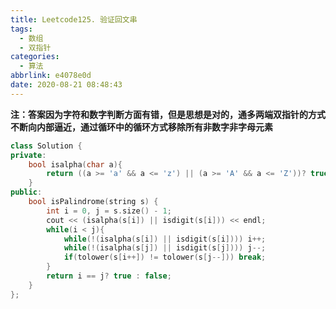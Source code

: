 ```yaml
---
title: Leetcode125. 验证回文串
tags:
  - 数组
  - 双指针
categories:
  - 算法
abbrlink: e4078e0d
date: 2020-08-21 08:48:43
---
```


**注：答案因为字符和数字判断方面有错，但是思想是对的，通多两端双指针的方式不断向内部逼近，通过循环中的循环方式移除所有非数字非字母元素**

<!-- more -->

```c++
class Solution {
private:
    bool isalpha(char a){
        return ((a >= 'a' && a <= 'z') || (a >= 'A' && a <= 'Z'))? true: false;
    }
public:
    bool isPalindrome(string s) {
        int i = 0, j = s.size() - 1;
        cout << (isalpha(s[i]) || isdigit(s[i])) << endl;
        while(i < j){
            while(!(isalpha(s[i]) || isdigit(s[i]))) i++;
            while(!(isalpha(s[j]) || isdigit(s[j]))) j--;
            if(tolower(s[i++]) != tolower(s[j--])) break;
        }
        return i == j? true : false;
    }
};
```

